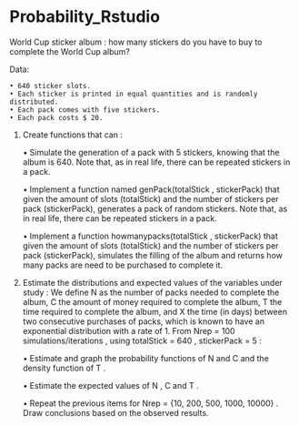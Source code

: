 # Probability_Rstudio

World Cup sticker album :
how many stickers do you have to buy to complete the World Cup album?

Data:

    • 640 sticker slots.
    • Each sticker is printed in equal quantities and is randomly distributed.
    • Each pack comes with five stickers.
    • Each pack costs $ 20.
      

1. Create functions that can :

    • Simulate the generation of a pack with 5 stickers, knowing that the album is 640. Note that, as in real life, there can be repeated stickers in a pack.

    • Implement a function named genPack(totalStick , stickerPack) that given the amount of slots (totalStick) and the number of stickers per pack (stickerPack), generates a pack of random stickers. Note that, as in real life, there can be repeated stickers in a pack.

    •  Implement a function howmanypacks(totalStick , stickerPack) that given the amount of slots (totalStick) and the number of stickers per pack (stickerPack), simulates the filling of the album and returns how many packs are need to be purchased to complete it.

2. Estimate the distributions and expected values of the variables under study :
	We define  N  as the number of packs needed to complete the album,  C  the amount of money required to 	complete the album,  T  the time required to complete the album, and  X  the time (in days) between two 	consecutive purchases of packs, which is known to have an exponential distribution with a rate  of 1. From 	Nrep = 100  simulations/iterations , using  totalStick = 640 , stickerPack = 5 :

    • Estimate and graph the probability functions of  N  and  C  and the density function of  T .

    • Estimate the expected values of  N ,  C  and  T  .
      
    • Repeat the previous items for  Nrep = {10, 200, 500, 1000, 10000} . Draw conclusions based
	on the observed results.
